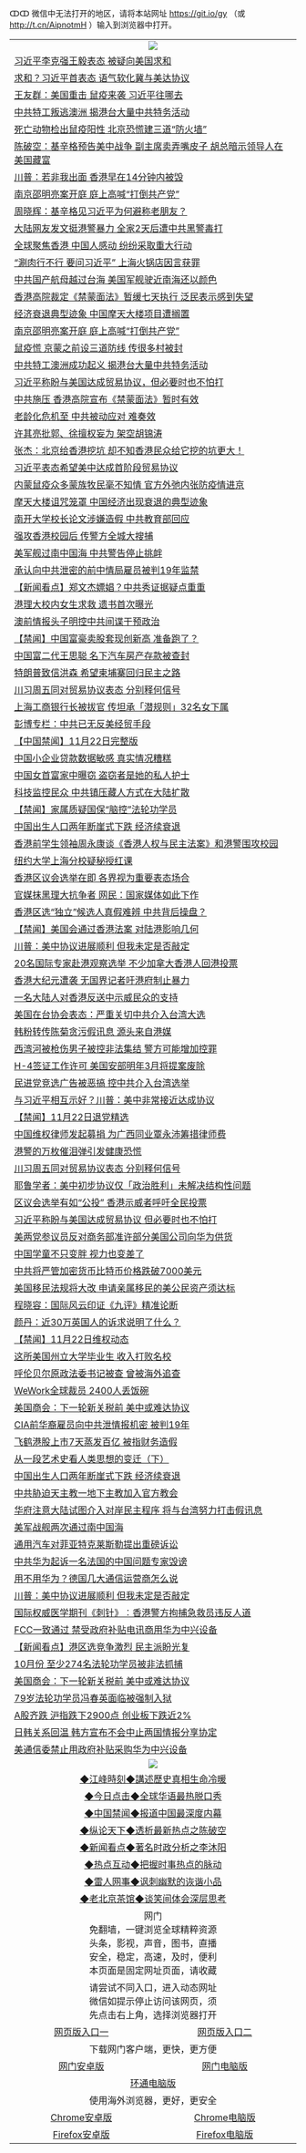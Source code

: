ↀↀ 微信中无法打开的地区，请将本站网址 https://git.io/gy （或 http://t.cn/AipnotmH ）输入到浏览器中打开。 

 <table>

  <tr>
    <td colspan="2" align=center><img src="https://cdn.jsdelivr.net/gh/gyoupiodf/im1/20190822-2.jpg"></td>
 </tr>

<tr><td colspan="2" align="left"><a href="https://xball.casa/oo.aspx?name=c1098381&key=eqxowaguscvmxdgc&from=gy">习近平李克强王毅表态 被疑向美国求和</a></td></tr>
<tr><td colspan="2" align="left"><a href="https://xball.casa/oo.aspx?name=c1098457&key=eqxowaguscvmxdgc&from=gy">求和？习近平首表态 语气软化冀与美达协议</a></td></tr>
<tr><td colspan="2" align="left"><a href="https://xball.casa/oo.aspx?name=c1098456&key=eqxowaguscvmxdgc&from=gy">王友群：美国重击 鼠疫来袭 习近平往哪去</a></td></tr>
<tr><td colspan="2" align="left"><a href="https://xball.casa/oo.aspx?name=c1098455&key=eqxowaguscvmxdgc&from=gy">中共特工叛逃澳洲 揭港台大量中共特务活动</a></td></tr>
<tr><td colspan="2" align="left"><a href="https://xball.casa/oo.aspx?name=c1098382&key=eqxowaguscvmxdgc&from=gy">死亡动物检出鼠疫阳性 北京恐慌建三道“防火墙”</a></td></tr>
<tr><td colspan="2" align="left"><a href="https://xball.casa/oo.aspx?name=c1098387&key=eqxowaguscvmxdgc&from=gy">陈破空：基辛格预告美中战争 副主席卖弄嘴皮子 胡总暗示领导人在美国藏富</a></td></tr>
<tr><td colspan="2" align="left"><a href="https://xball.casa/oo.aspx?name=c1098391&key=eqxowaguscvmxdgc&from=gy">川普：若非我出面 香港早在14分钟内被毁</a></td></tr>
<tr><td colspan="2" align="left"><a href="https://xball.casa/oo.aspx?name=c1098384&key=eqxowaguscvmxdgc&from=gy">南京邵明亮案开庭 庭上高喊“打倒共产党”</a></td></tr>
<tr><td colspan="2" align="left"><a href="https://xball.casa/oo.aspx?name=c1098436&key=eqxowaguscvmxdgc&from=gy">周晓辉：基辛格见习近平为何避称老朋友？</a></td></tr>
<tr><td colspan="2" align="left"><a href="https://xball.casa/oo.aspx?name=c1098404&key=eqxowaguscvmxdgc&from=gy">大陆网友发文挺港警暴力 全家2天后遭中共黑警毒打</a></td></tr>
<tr><td colspan="2" align="left"><a href="https://xball.casa/oo.aspx?name=c1098400&key=eqxowaguscvmxdgc&from=gy">全球聚焦香港 中国人感动 纷纷采取重大行动</a></td></tr>
<tr><td colspan="2" align="left"><a href="https://xball.casa/oo.aspx?name=c1098443&key=eqxowaguscvmxdgc&from=gy">“涮肉行不行 要问习近平” 上海火锅店因言获罪</a></td></tr>
<tr><td colspan="2" align="left"><a href="https://xball.casa/oo.aspx?name=c1098452&key=eqxowaguscvmxdgc&from=gy">中共国产航母越过台海 美国军舰驶近南海还以颜色</a></td></tr>
<tr><td colspan="2" align="left"><a href="https://xball.casa/oo.aspx?name=c1098465&key=eqxowaguscvmxdgc&from=gy">香港高院裁定《禁蒙面法》暂缓七天执行 泛民表示感到失望</a></td></tr>
<tr><td colspan="2" align="left"><a href="https://xball.casa/oo.aspx?name=c1098380&key=eqxowaguscvmxdgc&from=gy">经济衰退典型迹象 中国摩天大楼项目遭搁置</a></td></tr>
<tr><td colspan="2" align="left"><a href="https://xball.casa/oo.aspx?name=c1098424&key=eqxowaguscvmxdgc&from=gy">南京邵明亮案开庭 庭上高喊“打倒共产党”</a></td></tr>
<tr><td colspan="2" align="left"><a href="https://xball.casa/oo.aspx?name=c1098410&key=eqxowaguscvmxdgc&from=gy">鼠疫慌 京蒙之前设三道防线 传很多村被封</a></td></tr>
<tr><td colspan="2" align="left"><a href="https://xball.casa/oo.aspx?name=c1098482&key=eqxowaguscvmxdgc&from=gy">中共特工澳洲成功起义 揭港台大量中共特务活动</a></td></tr>
<tr><td colspan="2" align="left"><a href="https://xball.casa/oo.aspx?name=c1098431&key=eqxowaguscvmxdgc&from=gy">习近平称盼与美国达成贸易协议，但必要时也不怕打</a></td></tr>
<tr><td colspan="2" align="left"><a href="https://xball.casa/oo.aspx?name=c1098393&key=eqxowaguscvmxdgc&from=gy">中共施压 香港高院宣布《禁蒙面法》暂时有效</a></td></tr>
<tr><td colspan="2" align="left"><a href="https://xball.casa/oo.aspx?name=c1098474&key=eqxowaguscvmxdgc&from=gy">老龄化危机至 中共被动应对 难奏效</a></td></tr>
<tr><td colspan="2" align="left"><a href="https://xball.casa/oo.aspx?name=c1098407&key=eqxowaguscvmxdgc&from=gy">许其亮批郭、徐擅权妄为 架空胡锦涛</a></td></tr>
<tr><td colspan="2" align="left"><a href="https://xball.casa/oo.aspx?name=c1098437&key=eqxowaguscvmxdgc&from=gy">张杰：北京给香港挖坑 却不知香港民众给它挖的坑更大！</a></td></tr>
<tr><td colspan="2" align="left"><a href="https://xball.casa/oo.aspx?name=c1098450&key=eqxowaguscvmxdgc&from=gy">习近平表态希望美中达成首阶段贸易协议</a></td></tr>
<tr><td colspan="2" align="left"><a href="https://xball.casa/oo.aspx?name=c1098460&key=eqxowaguscvmxdgc&from=gy">内蒙鼠疫众多蒙族牧民毫不知情 官方外弛内张防疫情进京</a></td></tr>
<tr><td colspan="2" align="left"><a href="https://xball.casa/oo.aspx?name=c1098401&key=eqxowaguscvmxdgc&from=gy">摩天大楼诅咒笼罩 中国经济出现衰退的典型迹象</a></td></tr>
<tr><td colspan="2" align="left"><a href="https://xball.casa/oo.aspx?name=c1098471&key=eqxowaguscvmxdgc&from=gy">南开大学校长论文涉嫌造假 中共教育部回应</a></td></tr>
<tr><td colspan="2" align="left"><a href="https://xball.casa/oo.aspx?name=c1098423&key=eqxowaguscvmxdgc&from=gy">强攻香港校园后 传警方全城大搜捕</a></td></tr>
<tr><td colspan="2" align="left"><a href="https://xball.casa/oo.aspx?name=c1098428&key=eqxowaguscvmxdgc&from=gy">美军舰过南中国海 中共警告停止挑衅</a></td></tr>
<tr><td colspan="2" align="left"><a href="https://xball.casa/oo.aspx?name=c1098468&key=eqxowaguscvmxdgc&from=gy">承认向中共泄密的前中情局雇员被判19年监禁</a></td></tr>
<tr><td colspan="2" align="left"><a href="https://xball.casa/oo.aspx?name=c1098397&key=eqxowaguscvmxdgc&from=gy">【新闻看点】郑文杰嫖娼？中共秀证据疑点重重</a></td></tr>
<tr><td colspan="2" align="left"><a href="https://xball.casa/oo.aspx?name=c1098419&key=eqxowaguscvmxdgc&from=gy">港理大校内女生求救 遗书首次曝光</a></td></tr>
<tr><td colspan="2" align="left"><a href="https://xball.casa/oo.aspx?name=c1098469&key=eqxowaguscvmxdgc&from=gy">澳前情报头子明控中共间谍干预政治</a></td></tr>
<tr><td colspan="2" align="left"><a href="https://xball.casa/oo.aspx?name=c1098420&key=eqxowaguscvmxdgc&from=gy">【禁闻】中国富豪卖股套现创新高 准备跑了？</a></td></tr>
<tr><td colspan="2" align="left"><a href="https://xball.casa/oo.aspx?name=c1098403&key=eqxowaguscvmxdgc&from=gy">中国富二代王思聪 名下汽车房产存款被查封</a></td></tr>
<tr><td colspan="2" align="left"><a href="https://xball.casa/oo.aspx?name=c1098427&key=eqxowaguscvmxdgc&from=gy">特朗普致信洪森 希望柬埔寨回归民主之路</a></td></tr>
<tr><td colspan="2" align="left"><a href="https://xball.casa/oo.aspx?name=c1098408&key=eqxowaguscvmxdgc&from=gy">川习周五同对贸易协议表态 分别释何信号</a></td></tr>
<tr><td colspan="2" align="left"><a href="https://xball.casa/oo.aspx?name=c1098405&key=eqxowaguscvmxdgc&from=gy">上海工商银行长被拔官 传坦承「潜规则」32名女下属</a></td></tr>
<tr><td colspan="2" align="left"><a href="https://xball.casa/oo.aspx?name=c1098402&key=eqxowaguscvmxdgc&from=gy">彭博专栏：中共已无反美经贸手段</a></td></tr>
<tr><td colspan="2" align="left"><a href="https://xball.casa/oo.aspx?name=c1098479&key=eqxowaguscvmxdgc&from=gy">【中国禁闻】11月22日完整版</a></td></tr>
<tr><td colspan="2" align="left"><a href="https://xball.casa/oo.aspx?name=c1098473&key=eqxowaguscvmxdgc&from=gy">中国小企业贷款数据敏感  真实情况糟糕</a></td></tr>
<tr><td colspan="2" align="left"><a href="https://xball.casa/oo.aspx?name=c1098412&key=eqxowaguscvmxdgc&from=gy">中国女首富家中曝窃 盗窃者是她的私人护士</a></td></tr>
<tr><td colspan="2" align="left"><a href="https://xball.casa/oo.aspx?name=c1098454&key=eqxowaguscvmxdgc&from=gy">科技监控民众 中共镇压藏人方式在大陆扩散</a></td></tr>
<tr><td colspan="2" align="left"><a href="https://xball.casa/oo.aspx?name=c1098475&key=eqxowaguscvmxdgc&from=gy">【禁闻】家属质疑国保“脑控”法轮功学员</a></td></tr>
<tr><td colspan="2" align="left"><a href="https://xball.casa/oo.aspx?name=c1098394&key=eqxowaguscvmxdgc&from=gy">中国出生人口两年断崖式下跌 经济续衰退</a></td></tr>
<tr><td colspan="2" align="left"><a href="https://xball.casa/oo.aspx?name=c1098445&key=eqxowaguscvmxdgc&from=gy">香港前学生领袖周永康谈《香港人权与民主法案》和港警围攻校园</a></td></tr>
<tr><td colspan="2" align="left"><a href="https://xball.casa/oo.aspx?name=c1098466&key=eqxowaguscvmxdgc&from=gy">纽约大学上海分校疑秘授红课</a></td></tr>
<tr><td colspan="2" align="left"><a href="https://xball.casa/oo.aspx?name=c1098432&key=eqxowaguscvmxdgc&from=gy">香港区议会选举在即 各界视为重要表态场合</a></td></tr>
<tr><td colspan="2" align="left"><a href="https://xball.casa/oo.aspx?name=c1098434&key=eqxowaguscvmxdgc&from=gy">官媒抹黑理大抗争者 网民：国家媒体如此下作</a></td></tr>
<tr><td colspan="2" align="left"><a href="https://xball.casa/oo.aspx?name=c1098442&key=eqxowaguscvmxdgc&from=gy">香港区选“独立”候选人真假难辨 中共背后操盘？</a></td></tr>
<tr><td colspan="2" align="left"><a href="https://xball.casa/oo.aspx?name=c1098459&key=eqxowaguscvmxdgc&from=gy">【禁闻】美国会通过香港法案 对陆港影响几何</a></td></tr>
<tr><td colspan="2" align="left"><a href="https://xball.casa/oo.aspx?name=c1098425&key=eqxowaguscvmxdgc&from=gy">川普：美中协议进展顺利 但我未定是否敲定</a></td></tr>
<tr><td colspan="2" align="left"><a href="https://xball.casa/oo.aspx?name=c1098444&key=eqxowaguscvmxdgc&from=gy">20名国际专家赴港观察选举 不少加拿大香港人回港投票</a></td></tr>
<tr><td colspan="2" align="left"><a href="https://xball.casa/oo.aspx?name=c1098472&key=eqxowaguscvmxdgc&from=gy">香港大纪元遭袭 无国界记者吁港府制止暴力</a></td></tr>
<tr><td colspan="2" align="left"><a href="https://xball.casa/oo.aspx?name=c1098385&key=eqxowaguscvmxdgc&from=gy">一名大陆人对香港反送中示威民众的支持</a></td></tr>
<tr><td colspan="2" align="left"><a href="https://xball.casa/oo.aspx?name=c1098448&key=eqxowaguscvmxdgc&from=gy">美国在台协会表态：严重关切中共介入台湾大选</a></td></tr>
<tr><td colspan="2" align="left"><a href="https://xball.casa/oo.aspx?name=c1098449&key=eqxowaguscvmxdgc&from=gy">韩粉转传陈菊贪污假讯息 源头来自港媒</a></td></tr>
<tr><td colspan="2" align="left"><a href="https://xball.casa/oo.aspx?name=c1098451&key=eqxowaguscvmxdgc&from=gy">西湾河被枪伤男子被控非法集结 警方可能增加控罪</a></td></tr>
<tr><td colspan="2" align="left"><a href="https://xball.casa/oo.aspx?name=c1098447&key=eqxowaguscvmxdgc&from=gy">H-4签证工作许可 美国安部明年3月将提案废除</a></td></tr>
<tr><td colspan="2" align="left"><a href="https://xball.casa/oo.aspx?name=c1098446&key=eqxowaguscvmxdgc&from=gy">民进党竞选广告被恶搞 控中共介入台湾选举</a></td></tr>
<tr><td colspan="2" align="left"><a href="https://xball.casa/oo.aspx?name=c1098389&key=eqxowaguscvmxdgc&from=gy">与习近平相互示好？川普：美中非常接近达成协议</a></td></tr>
<tr><td colspan="2" align="left"><a href="https://xball.casa/oo.aspx?name=c1098458&key=eqxowaguscvmxdgc&from=gy">【禁闻】11月22日退党精选</a></td></tr>
<tr><td colspan="2" align="left"><a href="https://xball.casa/oo.aspx?name=c1098453&key=eqxowaguscvmxdgc&from=gy">中国维权律师发起募捐 为广西同业覃永沛筹措律师费</a></td></tr>
<tr><td colspan="2" align="left"><a href="https://xball.casa/oo.aspx?name=c1098430&key=eqxowaguscvmxdgc&from=gy">港警的万枚催泪弹引发健康恐慌</a></td></tr>
<tr><td colspan="2" align="left"><a href="https://xball.casa/oo.aspx?name=c1098421&key=eqxowaguscvmxdgc&from=gy">川习周五同对贸易协议表态 分别释何信号</a></td></tr>
<tr><td colspan="2" align="left"><a href="https://xball.casa/oo.aspx?name=c1098399&key=eqxowaguscvmxdgc&from=gy">耶鲁学者：美中初步协议仅「政治胜利」未解决结构性问题</a></td></tr>
<tr><td colspan="2" align="left"><a href="https://xball.casa/oo.aspx?name=c1098429&key=eqxowaguscvmxdgc&from=gy">区议会选举有如“公投” 香港示威者呼吁全民投票</a></td></tr>
<tr><td colspan="2" align="left"><a href="https://xball.casa/oo.aspx?name=c1098390&key=eqxowaguscvmxdgc&from=gy">习近平称盼与美国达成贸易协议 但必要时也不怕打</a></td></tr>
<tr><td colspan="2" align="left"><a href="https://xball.casa/oo.aspx?name=c1098392&key=eqxowaguscvmxdgc&from=gy">美两党参议员反对商务部准许部分美国公司向华为供货</a></td></tr>
<tr><td colspan="2" align="left"><a href="https://xball.casa/oo.aspx?name=c1098433&key=eqxowaguscvmxdgc&from=gy">中国学童不只变胖 视力也变差了</a></td></tr>
<tr><td colspan="2" align="left"><a href="https://xball.casa/oo.aspx?name=c1098464&key=eqxowaguscvmxdgc&from=gy">中共将严管加密货币比特币价格跌破7000美元</a></td></tr>
<tr><td colspan="2" align="left"><a href="https://xball.casa/oo.aspx?name=c1098411&key=eqxowaguscvmxdgc&from=gy">美国移民法规将大改 申请亲属移民的美公民资产须达标</a></td></tr>
<tr><td colspan="2" align="left"><a href="https://xball.casa/oo.aspx?name=c1098414&key=eqxowaguscvmxdgc&from=gy">程晓容：国际风云印证《九评》精准论断</a></td></tr>
<tr><td colspan="2" align="left"><a href="https://xball.casa/oo.aspx?name=c1098435&key=eqxowaguscvmxdgc&from=gy">颜丹：近30万英国人的诉求说明了什么？</a></td></tr>
<tr><td colspan="2" align="left"><a href="https://xball.casa/oo.aspx?name=c1098476&key=eqxowaguscvmxdgc&from=gy">【禁闻】11月22日维权动态</a></td></tr>
<tr><td colspan="2" align="left"><a href="https://xball.casa/oo.aspx?name=c1098441&key=eqxowaguscvmxdgc&from=gy">这所美国州立大学毕业生 收入打败名校</a></td></tr>
<tr><td colspan="2" align="left"><a href="https://xball.casa/oo.aspx?name=c1098418&key=eqxowaguscvmxdgc&from=gy">呼伦贝尔原政法委书记被查 曾被海外追查</a></td></tr>
<tr><td colspan="2" align="left"><a href="https://xball.casa/oo.aspx?name=c1098426&key=eqxowaguscvmxdgc&from=gy">WeWork全球裁员 2400人丢饭碗</a></td></tr>
<tr><td colspan="2" align="left"><a href="https://xball.casa/oo.aspx?name=c1098413&key=eqxowaguscvmxdgc&from=gy">美国商会：下一轮新关税前 美中或难达协议</a></td></tr>
<tr><td colspan="2" align="left"><a href="https://xball.casa/oo.aspx?name=c1098480&key=eqxowaguscvmxdgc&from=gy">CIA前华裔雇员向中共泄情报机密 被判19年</a></td></tr>
<tr><td colspan="2" align="left"><a href="https://xball.casa/oo.aspx?name=c1098417&key=eqxowaguscvmxdgc&from=gy">飞鹤港股上市7天蒸发百亿 被指财务造假</a></td></tr>
<tr><td colspan="2" align="left"><a href="https://xball.casa/oo.aspx?name=c1098386&key=eqxowaguscvmxdgc&from=gy">从一段艺术史看人类思想的变迁（下）</a></td></tr>
<tr><td colspan="2" align="left"><a href="https://xball.casa/oo.aspx?name=c1098383&key=eqxowaguscvmxdgc&from=gy">中国出生人口两年断崖式下跌 经济续衰退</a></td></tr>
<tr><td colspan="2" align="left"><a href="https://xball.casa/oo.aspx?name=c1098395&key=eqxowaguscvmxdgc&from=gy">中共胁迫天主教一地下主教加入官方教会</a></td></tr>
<tr><td colspan="2" align="left"><a href="https://xball.casa/oo.aspx?name=c1098462&key=eqxowaguscvmxdgc&from=gy">华府注意大陆试图介入对岸民主程序 将与台湾努力打击假讯息</a></td></tr>
<tr><td colspan="2" align="left"><a href="https://xball.casa/oo.aspx?name=c1098439&key=eqxowaguscvmxdgc&from=gy">美军战舰两次通过南中国海</a></td></tr>
<tr><td colspan="2" align="left"><a href="https://xball.casa/oo.aspx?name=c1098467&key=eqxowaguscvmxdgc&from=gy">通用汽车对菲亚特克莱斯勒提出重磅诉讼</a></td></tr>
<tr><td colspan="2" align="left"><a href="https://xball.casa/oo.aspx?name=c1098463&key=eqxowaguscvmxdgc&from=gy">中共华为起诉一名法国的中国问题专家毁谤</a></td></tr>
<tr><td colspan="2" align="left"><a href="https://xball.casa/oo.aspx?name=c1098438&key=eqxowaguscvmxdgc&from=gy">用不用华为？德国几大通信运营商怎么说</a></td></tr>
<tr><td colspan="2" align="left"><a href="https://xball.casa/oo.aspx?name=c1098416&key=eqxowaguscvmxdgc&from=gy">川普：美中协议进展顺利 但我未定是否敲定</a></td></tr>
<tr><td colspan="2" align="left"><a href="https://xball.casa/oo.aspx?name=c1098461&key=eqxowaguscvmxdgc&from=gy">国际权威医学期刊《刺针》︰香港警方拘捕急救员违反人道</a></td></tr>
<tr><td colspan="2" align="left"><a href="https://xball.casa/oo.aspx?name=c1098422&key=eqxowaguscvmxdgc&from=gy">FCC一致通过 禁受政府补贴电讯商用华为中兴设备</a></td></tr>
<tr><td colspan="2" align="left"><a href="https://xball.casa/oo.aspx?name=c1098396&key=eqxowaguscvmxdgc&from=gy">【新闻看点】港区选竞争激烈 民主派盼光复</a></td></tr>
<tr><td colspan="2" align="left"><a href="https://xball.casa/oo.aspx?name=c1098362&key=eqxowaguscvmxdgc&from=gy">10月份 至少274名法轮功学员被非法抓捕</a></td></tr>
<tr><td colspan="2" align="left"><a href="https://xball.casa/oo.aspx?name=c1098409&key=eqxowaguscvmxdgc&from=gy">美国商会：下一轮新关税前 美中或难达协议</a></td></tr>
<tr><td colspan="2" align="left"><a href="https://xball.casa/oo.aspx?name=c1098481&key=eqxowaguscvmxdgc&from=gy">79岁法轮功学员冯春英面临被强制入狱</a></td></tr>
<tr><td colspan="2" align="left"><a href="https://xball.casa/oo.aspx?name=c1098440&key=eqxowaguscvmxdgc&from=gy">A股齐跌 沪指跌下2900点 创业板下跌近2%</a></td></tr>
<tr><td colspan="2" align="left"><a href="https://xball.casa/oo.aspx?name=c1098398&key=eqxowaguscvmxdgc&from=gy">日韩关系回温 韩方宣布不会中止两国情报分享协定</a></td></tr>
<tr><td colspan="2" align="left"><a href="https://xball.casa/oo.aspx?name=c1098415&key=eqxowaguscvmxdgc&from=gy">美通信委禁止用政府补贴采购华为中兴设备</a></td></tr>

 <tr>
   <td colspan="2" align=center><img src="https://cdn.jsdelivr.net/gh/gyoupiodf/im1/jf-1.jpg"></td>
  </tr>
   <tr>
   <td colspan="2" align=center> 
<a href="https://xball.casa/oo.aspx?name=c922850&key=eqxowaguscvmxdgc&from=gy&tag=9877">◆江峰時刻◆講述歷史真相生命冷暖</a><br/>
    </td>
  </tr>
   <tr>
   <td colspan="2" align=center> 
<a href="https://xball.casa/oo.aspx?name=c816850&key=eqxowaguscvmxdgc&from=gy&tag=9877">◆今日点击◆全球华语最热脱口秀</a><br/>
    </td>
  </tr>
  <tr>
  <td colspan="2" align=center>
<a href="https://xball.casa/oo.aspx?name=c816860&key=eqxowaguscvmxdgc&from=gy&tag=99733110">◆中国禁闻◆报道中国最深度内幕</a><br/>
   </tr>
  <tr>
     <td colspan="2" align=center>
<a href="https://xball.casa/oo.aspx?name=c816855&key=eqxowaguscvmxdgc&from=gy&tag=997110">◆纵论天下◆透析最新热点之陈破空</a><br/>
   </tr>
   <tr>
      <td colspan="2" align=center>
<a href="https://xball.casa/oo.aspx?name=c838308&key=eqxowaguscvmxdgc&from=gy&tag=9973110">◆新闻看点◆著名时政分析之李沐阳</a><br/>
   </tr>
   <tr>
     <td colspan="2" align=center>
<a href="https://xball.casa/oo.aspx?name=c816852&key=eqxowaguscvmxdgc&from=gy&tag=9733110">◆热点互动◆把握时事热点的脉动</a><br/>
   </tr>
   <tr>
      <td colspan="2" align=center>
<a href="https://xball.casa/oo.aspx?name=c816694&key=eqxowaguscvmxdgc&from=gy&tag=93310">◆雷人网事◆讽刺幽默的诙谐小品</a><br/>
   </tr>
   <tr>
    <td colspan="2" align=center>
<a href="https://xball.casa/oo.aspx?name=c816650&key=eqxowaguscvmxdgc&from=gy&tag=9973110">◆老北京茶馆◆谈笑间体会深层思考</a><br/>
   </tr>

  <tr>
    <td colspan="2" align="center">网门<br/>免翻墙，一键浏览全球精粹资源<br/>头条，影视，声音，图书，直播<br/>安全，稳定，高速，及时，便利<br/>本页面是固定网址页面，请收藏</td>
  <tr>
  <tr>
    <td colspan="2" align="center">请尝试不同入口，进入动态网址<br/>微信如提示停止访问该网页，须<br/>先点击右上角，选择浏览器打开</td>
  <tr>
  <tr>
    <td align="center"><a href="https://xblue.casa/oo.aspx?key=sgbqkopuejmcoyak&from=gy">网页版入口一</a></td>
    <td align="center"><a href="https://xblue.casa/oo.aspx?key=sgbqkopuejmcoyak&from=gy">网页版入口二</a></td>
  </tr>
  <tr>
    <td colspan="2" align="center">下载网门客户端，更快，更方便</td>
  <tr>
  <tr>
    <td align="center"><a href="https://gitlab.com/ogate2/up/raw/master/_/oGatea.apk">网门安卓版</a></td>
    <td align="center"><a href="https://gitlab.com/ogate2/up/raw/master/_/oGate.zip">网门电脑版</a></td>
  </tr>
  <tr>
    <td colspan="2" align="center"><a href="https://gitlab.com/ogate2/up/raw/master/_/oPipe.zip">环通电脑版</a></td>
  </tr>
  <tr>
    <td colspan="2" align="center">使用海外浏览器，更好，更安全</td>
  <tr>
  <tr>
    <td align="center"><a href="https://gitlab.com/ogate2/up/raw/master/_/Chrome.apk">Chrome安卓版</a></td>
    <td align="center"><a href="https://gitlab.com/ogate2/up/raw/master/_/Chrome.zip">Chrome电脑版</a></td>
  </tr>
  <tr>
    <td align="center"><a href="https://gitlab.com/ogate2/up/raw/master/_/Firefox.apk">Firefox安卓版</a></td>
    <td align="center"><a href="https://gitlab.com/ogate2/up/raw/master/_/Firefox.zip">Firefox电脑版</a></td>
  </tr>

</table>

